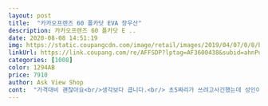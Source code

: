 ```yaml
---
layout: post 
title:  "카카오프렌즈 60 폴카닷 EVA 장우산" 
description: 카카오프렌즈 60 폴카닷 E ..
date: 2020-08-08 14:51:19 
img: https://static.coupangcdn.com/image/retail/images/2019/04/07/0/8/b21dc4aa-47cf-4a96-91f9-443961952407.jpg 
linkUrl: https://link.coupang.com/re/AFFSDP?lptag=AF3600438&subid=ahnPublicAsk&pageKey=207060350&itemId=612134702&vendorItemId=4606301831&traceid=V0-113-01237f4617fa4192 
categories: [1008] 
color: 1294AB 
price: 7910 
author: Ask View Shop 
cont:  "가격대비 괜찮아요<br/>생각보다 큽니다.<br/> 초5짜리가 쓰려고사긴했는데 성인이 써도 될싸이즈 같아요<br/>애들이 우산을 자주잊어버려<br/>어른 장우산보다 큽니다.<br/> 아이가 사용하려고 샀는데 길이 확인했어야했네요.<br/><br/>저학년한테는 좀 클거같아요^^<br/>적당한거 찾은거 같아요^^<br/>초등 고학년부터 쓰면 좋을 사이즈예요<br/>" 
---
```

